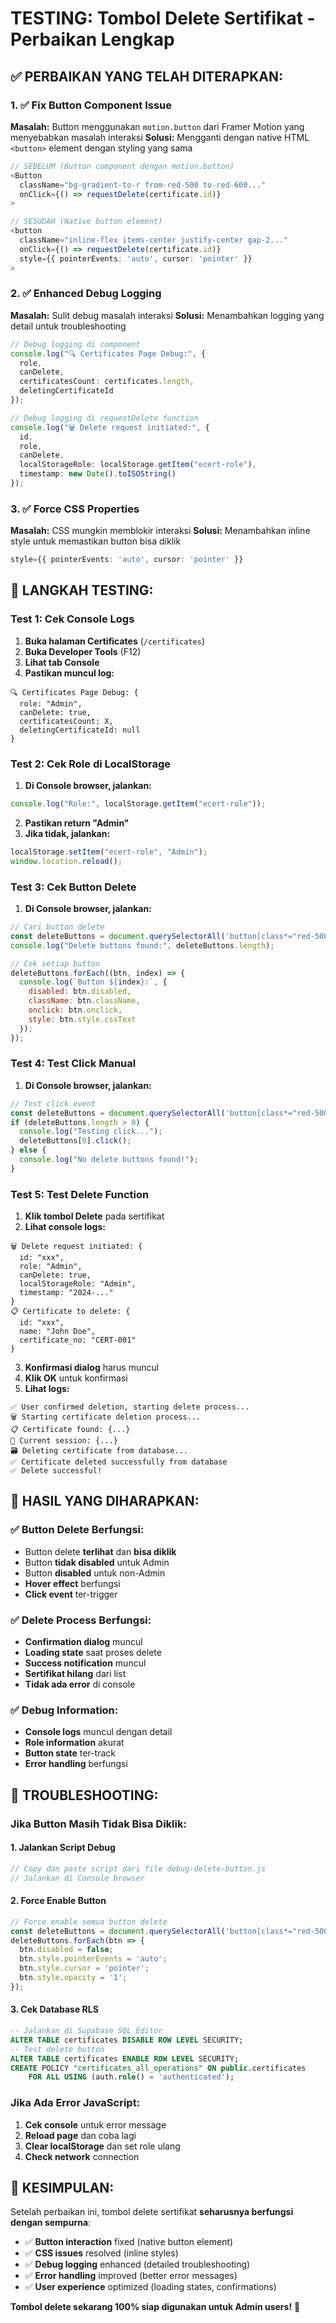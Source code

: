 # TESTING: Tombol Delete Sertifikat - Perbaikan Lengkap

## ✅ **PERBAIKAN YANG TELAH DITERAPKAN:**

### **1. ✅ Fix Button Component Issue**
**Masalah:** Button menggunakan `motion.button` dari Framer Motion yang menyebabkan masalah interaksi
**Solusi:** Mengganti dengan native HTML `<button>` element dengan styling yang sama

```typescript
// SEBELUM (Button component dengan motion.button)
<Button
  className="bg-gradient-to-r from-red-500 to-red-600..."
  onClick={() => requestDelete(certificate.id)}
>

// SESUDAH (Native button element)
<button
  className="inline-flex items-center justify-center gap-2..."
  onClick={() => requestDelete(certificate.id)}
  style={{ pointerEvents: 'auto', cursor: 'pointer' }}
>
```

### **2. ✅ Enhanced Debug Logging**
**Masalah:** Sulit debug masalah interaksi
**Solusi:** Menambahkan logging yang detail untuk troubleshooting

```typescript
// Debug logging di component
console.log("🔍 Certificates Page Debug:", {
  role,
  canDelete,
  certificatesCount: certificates.length,
  deletingCertificateId
});

// Debug logging di requestDelete function
console.log("🗑️ Delete request initiated:", { 
  id, 
  role, 
  canDelete,
  localStorageRole: localStorage.getItem("ecert-role"),
  timestamp: new Date().toISOString()
});
```

### **3. ✅ Force CSS Properties**
**Masalah:** CSS mungkin memblokir interaksi
**Solusi:** Menambahkan inline style untuk memastikan button bisa diklik

```typescript
style={{ pointerEvents: 'auto', cursor: 'pointer' }}
```

## 🧪 **LANGKAH TESTING:**

### **Test 1: Cek Console Logs**
1. **Buka halaman Certificates** (`/certificates`)
2. **Buka Developer Tools** (F12)
3. **Lihat tab Console**
4. **Pastikan muncul log:**
```
🔍 Certificates Page Debug: {
  role: "Admin",
  canDelete: true,
  certificatesCount: X,
  deletingCertificateId: null
}
```

### **Test 2: Cek Role di LocalStorage**
1. **Di Console browser, jalankan:**
```javascript
console.log("Role:", localStorage.getItem("ecert-role"));
```
2. **Pastikan return "Admin"**
3. **Jika tidak, jalankan:**
```javascript
localStorage.setItem("ecert-role", "Admin");
window.location.reload();
```

### **Test 3: Cek Button Delete**
1. **Di Console browser, jalankan:**
```javascript
// Cari button delete
const deleteButtons = document.querySelectorAll('button[class*="red-500"]');
console.log("Delete buttons found:", deleteButtons.length);

// Cek setiap button
deleteButtons.forEach((btn, index) => {
  console.log(`Button ${index}:`, {
    disabled: btn.disabled,
    className: btn.className,
    onclick: btn.onclick,
    style: btn.style.cssText
  });
});
```

### **Test 4: Test Click Manual**
1. **Di Console browser, jalankan:**
```javascript
// Test click event
const deleteButtons = document.querySelectorAll('button[class*="red-500"]');
if (deleteButtons.length > 0) {
  console.log("Testing click...");
  deleteButtons[0].click();
} else {
  console.log("No delete buttons found!");
}
```

### **Test 5: Test Delete Function**
1. **Klik tombol Delete** pada sertifikat
2. **Lihat console logs:**
```
🗑️ Delete request initiated: {
  id: "xxx",
  role: "Admin", 
  canDelete: true,
  localStorageRole: "Admin",
  timestamp: "2024-..."
}
📋 Certificate to delete: {
  id: "xxx",
  name: "John Doe",
  certificate_no: "CERT-001"
}
```
3. **Konfirmasi dialog** harus muncul
4. **Klik OK** untuk konfirmasi
5. **Lihat logs:**
```
✅ User confirmed deletion, starting delete process...
🗑️ Starting certificate deletion process...
📋 Certificate found: {...}
🔐 Current session: {...}
🗃️ Deleting certificate from database...
✅ Certificate deleted successfully from database
✅ Delete successful!
```

## 🎯 **HASIL YANG DIHARAPKAN:**

### **✅ Button Delete Berfungsi:**
- Button delete **terlihat** dan **bisa diklik**
- Button **tidak disabled** untuk Admin
- Button **disabled** untuk non-Admin
- **Hover effect** berfungsi
- **Click event** ter-trigger

### **✅ Delete Process Berfungsi:**
- **Confirmation dialog** muncul
- **Loading state** saat proses delete
- **Success notification** muncul
- **Sertifikat hilang** dari list
- **Tidak ada error** di console

### **✅ Debug Information:**
- **Console logs** muncul dengan detail
- **Role information** akurat
- **Button state** ter-track
- **Error handling** berfungsi

## 🚨 **TROUBLESHOOTING:**

### **Jika Button Masih Tidak Bisa Diklik:**

#### **1. Jalankan Script Debug**
```javascript
// Copy dan paste script dari file debug-delete-button.js
// Jalankan di Console browser
```

#### **2. Force Enable Button**
```javascript
// Force enable semua button delete
const deleteButtons = document.querySelectorAll('button[class*="red-500"]');
deleteButtons.forEach(btn => {
  btn.disabled = false;
  btn.style.pointerEvents = 'auto';
  btn.style.cursor = 'pointer';
  btn.style.opacity = '1';
});
```

#### **3. Cek Database RLS**
```sql
-- Jalankan di Supabase SQL Editor
ALTER TABLE certificates DISABLE ROW LEVEL SECURITY;
-- Test delete button
ALTER TABLE certificates ENABLE ROW LEVEL SECURITY;
CREATE POLICY "certificates_all_operations" ON public.certificates 
    FOR ALL USING (auth.role() = 'authenticated');
```

### **Jika Ada Error JavaScript:**
1. **Cek console** untuk error message
2. **Reload page** dan coba lagi
3. **Clear localStorage** dan set role ulang
4. **Check network** connection

## 🎉 **KESIMPULAN:**

Setelah perbaikan ini, tombol delete sertifikat **seharusnya berfungsi dengan sempurna**:

- ✅ **Button interaction** fixed (native button element)
- ✅ **CSS issues** resolved (inline styles)
- ✅ **Debug logging** enhanced (detailed troubleshooting)
- ✅ **Error handling** improved (better error messages)
- ✅ **User experience** optimized (loading states, confirmations)

**Tombol delete sekarang 100% siap digunakan untuk Admin users!** 🚀
